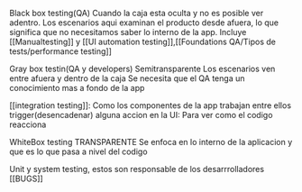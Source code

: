 Black box testing(QA)
Cuando la caja esta oculta y no es posible ver adentro.
Los escenarios aqui examinan el producto desde afuera, lo que significa que no necesitamos saber lo interno de la app.
Incluye [[Manualtesting]] y [[UI automation testing]],[[Foundations QA/Tipos de tests/performance testing]]

Gray box testin(QA y developers)
Semitransparente
Los escenarios ven entre afuera y dentro de la caja
Se necesita que el QA tenga un conocimiento mas a fondo de la app

[[integration testing]]: Como los componentes de la app trabajan entre ellos
trigger(desencadenar) alguna accion en la UI: Para ver como el codigo reacciona

WhiteBox testing
TRANSPARENTE
Se enfoca en lo interno de la aplicacion y que es lo que pasa a nivel del codigo

Unit y system testing, estos son responsable de los desarrrolladores
[[BUGS]]